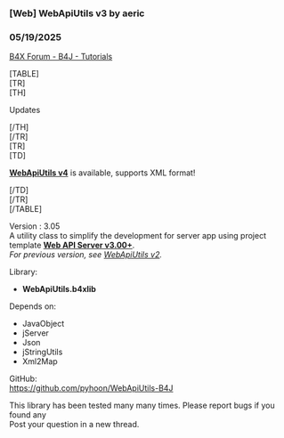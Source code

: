 ### [Web] WebApiUtils v3 by aeric
### 05/19/2025
[B4X Forum - B4J - Tutorials](https://www.b4x.com/android/forum/threads/165120/)

[TABLE]  
[TR]  
[TH]

Updates

[/TH]  
[/TR]  
[TR]  
[TD]

[**WebApiUtils v4**](https://www.b4x.com/android/forum/threads/web-webapiutils-v4.167012/) is available, supports XML format!

[/TD]  
[/TR]  
[/TABLE]  
  
Version : 3.05  
A utility class to simplify the development for server app using project template [**Web API Server v3.00+**](https://www.b4x.com/android/forum/threads/project-template-web-api-server-v3.163725/).  
*For previous version, see [WebApiUtils v2](https://www.b4x.com/android/forum/threads/web-webapiutils-v2.160686/).*  
  
Library:  

- **WebApiUtils.b4xlib**

Depends on:  

- JavaObject
- jServer
- Json
- jStringUtils
- Xml2Map

GitHub:  
<https://github.com/pyhoon/WebApiUtils-B4J>  
  
This library has been tested many many times. Please report bugs if you found any  
Post your question in a new thread.